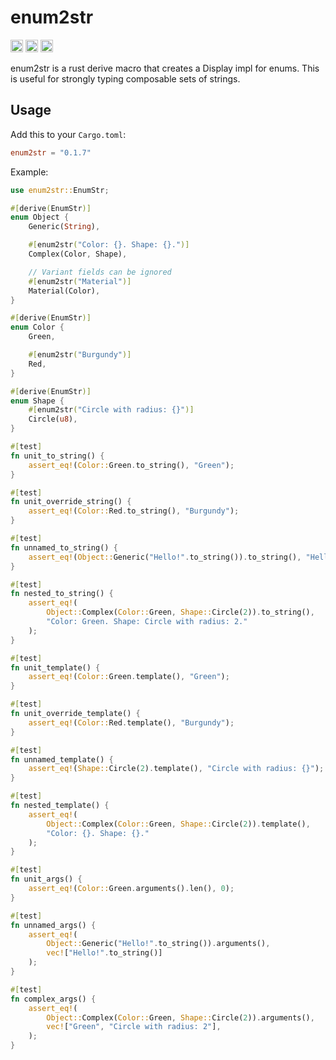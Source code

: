 # enum2str

[<img alt="github" src="https://img.shields.io/badge/github-matthewjberger/enum2str-8da0cb?style=for-the-badge&labelColor=555555&logo=github" height="20">](https://github.com/matthewjberger/enum2str)
[<img alt="crates.io" src="https://img.shields.io/crates/v/enum2str.svg?style=for-the-badge&color=fc8d62&logo=rust" height="20">](https://crates.io/crates/enum2str)
[<img alt="docs.rs" src="https://img.shields.io/badge/docs.rs-enum2str-66c2a5?style=for-the-badge&labelColor=555555&logo=docs.rs" height="20">](https://docs.rs/enum2str)

enum2str is a rust derive macro that creates a Display impl for enums. 
This is useful for strongly typing composable sets of strings.

## Usage

Add this to your `Cargo.toml`:

```toml
enum2str = "0.1.7"
```

Example:

```rust
use enum2str::EnumStr;

#[derive(EnumStr)]
enum Object {
    Generic(String),

    #[enum2str("Color: {}. Shape: {}.")]
    Complex(Color, Shape),

    // Variant fields can be ignored
    #[enum2str("Material")]
    Material(Color),
}

#[derive(EnumStr)]
enum Color {
    Green,

    #[enum2str("Burgundy")]
    Red,
}

#[derive(EnumStr)]
enum Shape {
    #[enum2str("Circle with radius: {}")]
    Circle(u8),
}

#[test]
fn unit_to_string() {
    assert_eq!(Color::Green.to_string(), "Green");
}

#[test]
fn unit_override_string() {
    assert_eq!(Color::Red.to_string(), "Burgundy");
}

#[test]
fn unnamed_to_string() {
    assert_eq!(Object::Generic("Hello!".to_string()).to_string(), "Hello!");
}

#[test]
fn nested_to_string() {
    assert_eq!(
        Object::Complex(Color::Green, Shape::Circle(2)).to_string(),
        "Color: Green. Shape: Circle with radius: 2."
    );
}

#[test]
fn unit_template() {
    assert_eq!(Color::Green.template(), "Green");
}

#[test]
fn unit_override_template() {
    assert_eq!(Color::Red.template(), "Burgundy");
}

#[test]
fn unnamed_template() {
    assert_eq!(Shape::Circle(2).template(), "Circle with radius: {}");
}

#[test]
fn nested_template() {
    assert_eq!(
        Object::Complex(Color::Green, Shape::Circle(2)).template(),
        "Color: {}. Shape: {}."
    );
}

#[test]
fn unit_args() {
    assert_eq!(Color::Green.arguments().len(), 0);
}

#[test]
fn unnamed_args() {
    assert_eq!(
        Object::Generic("Hello!".to_string()).arguments(),
        vec!["Hello!".to_string()]
    );
}

#[test]
fn complex_args() {
    assert_eq!(
        Object::Complex(Color::Green, Shape::Circle(2)).arguments(),
        vec!["Green", "Circle with radius: 2"],
    );
}
```
